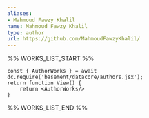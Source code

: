 ```yaml
---
aliases:
- Mahmoud Fawzy Khalil
name: Mahmoud Fawzy Khalil
type: author
url: https://github.com/MahmoudFawzyKhalil/
---
```



%% WORKS_LIST_START %%

```datacorejsx
const { AuthorWorks } = await dc.require('basement/datacore/authors.jsx');
return function View() {
    return <AuthorWorks/>
}
```
%% WORKS_LIST_END %%